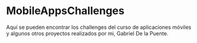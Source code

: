 # MobileAppsChallenges
Aquí se pueden encontrar los challenges del curso de aplicaciones móviles y algunos otros proyectos realizados por mi, Gabriel De la Puente.
